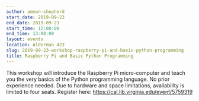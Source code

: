 ```yaml
---
author: ammon-shepherd
start_date: 2019-09-23
end_date: 2019-09-23
start_time: 12:00:00
end_time: 13:00:00
layout: events
location: Alderman 423
slug: 2019-09-23-workshop-raspberry-pi-and-basic-python-programming
title: Raspberry Pi and Basic Python Programming
---
```


This workshop will introduce the Raspberry Pi micro-computer and teach you the very basics of the Python programming language. No prior experience needed. Due to hardware and space limitations, availability is limited to four seats. Register here: https://cal.lib.virginia.edu/event/5759319
